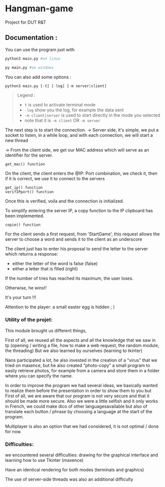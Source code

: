 # Hangman-game
Project for DUT R&T


## Documentation :

You can use the program just with
```python
python3 main.py #on linux

py main.py #on windows
```

You can also add some options :
```python
python3 main.py [-t] [-log] [-m server|client]
```
> Legend :
> - `t` is used to activate terminal mode
> - `-log` show you the log, for example the data sent
> - `-m client|server` is used to start directly in the mode you selected
> - note that it is `-m client` OR `-m server`

The next step is to start the connection.
-> Server side, it's simple, we put a socket to listen, in a while loop, and with each connection, we will start a new thread

-> From the client side, we get our MAC address which will serve as an identifier for the server. 
```
get_mac() function
```

On the client, the client enters the @IP: Port combination, we check it, then if it is correct, we use it to connect to the servers
```
get_ip() function
verifIPport() function
```

Once this is verified, voila and the connection is initialized.

To simplify entering the server IP, a copy function to the IP clipboard has been implemented.
```
copie() function
```

For the client sends a first request, from 'StartGame', this request allows the server to choose a word and sends it to the client as an underscore

The client just has to enter his proposal to send the letter to the server which returns a response:

- either the letter of the word is false (false)
- either a letter that is filled (right)

If the number of tries has reached its maximum, the user loses.

Otherwise, he wins!!

It's your turn !!!

Attention to the player: a small easter egg is hidden  ; )

### Utility of the projet:

This module brought us different things,

First of all, we reused all the aspects and all the knowledge that we saw in tp (opening / writing a file,
how to make a web request, the random module, the threading)
But we also learned by ourselves (learning to tkinter)

Nans participated a lot, he also invested in the creation of a "virus" that we tried on maxence, but he also created "photo-copy"
a small program to easily retrieve photos, for example from a camera and store them in a folder where you can specify the name.




In order to improve the program we had several ideas, we basically wanted to realize them before the presentation in order to show them to you but
First of all, we are aware that our program is not very secure and that it should be made more secure.
Also we were a little selfish and it only works in French, we could make dico of other languages ​​available but also of
translate each button / phrase by choosing a language at the start of the program.

Multiplayer is also an option that we had considered, it is not optimal / done for now.

### Difficulties:
we encountered several difficulties:
  drawing for the graphical interface and learning how to use Tkinter (maxence)

Have an identical rendering for both modes (terminals and graphics)

The use of server-side threads was also an additional difficulty